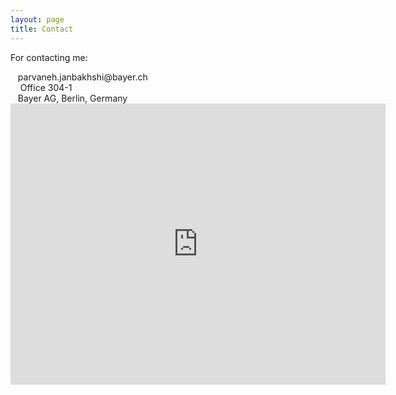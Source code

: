 ```yaml
---
layout: page
title: Contact 
---
```


For contacting me:

<span style="font-size: 30px; color: Dodgerblue;">
  <i class="fas fa-at"></i> 
</span>
&nbsp;&nbsp;&nbsp;parvaneh.janbakhshi@bayer.ch
<br />


<span style="font-size: 30px; color: Dodgerblue;">
<i class="fas fa-map-marker-alt"></i>
</span>
&nbsp;&nbsp;&nbsp; Office 304-1 <br />
&nbsp;&nbsp;&nbsp;Bayer AG, Berlin, Germany
<br />  

<iframe src="https://maps.google.com/maps?width=100%25&amp;height=600&amp;hl=en&amp;q=Bayer%20AG%20%20berlin+(My%20Business%20Name)&amp;t=&amp;z=14&amp;ie=UTF8&amp;iwloc=B&amp;output=embed" width="600" height="450" frameborder="0" style="border:0;" allowfullscreen="" aria-hidden="false" tabindex="0"></iframe>
